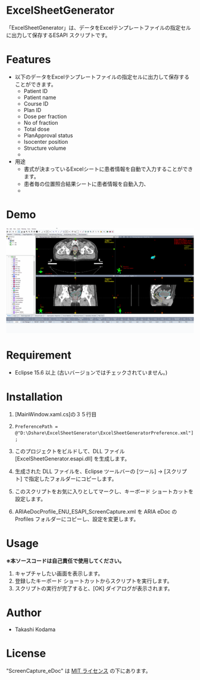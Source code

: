 # ExcelSheetGenerator
 
「ExcelSheetGenerator」は、データをExcelテンプレートファイルの指定セルに出力して保存するESAPI スクリプトです。

# Features

* 以下のデータをExcelテンプレートファイルの指定セルに出力して保存することができます。
  * Patient ID
  * Patient name
  * Course ID
  * Plan ID
  * Dose per fraction
  * No of fraction
  * Total dose
  * PlanApproval status
  * Isocenter position
  * Structure volume
  * 
* 用途
  * 書式が決まっているExcelシートに患者情報を自動で入力することができます。
  * 患者毎の位置照合結果シートに患者情報を自動入力、
  * 

# Demo

![Screen capture of planCompare UI](https://github.com/tkmd94/ExcelSheetGenerator/blob/master/demo.gif)

# Requirement

* Eclipse 15.6 以上 (古いバージョンではチェックされていません。)

# Installation
1. [MainWindow.xaml.cs]の３５行目　
2. ```PreferencePath = @"D:\Dshare\ExcelSheetGenerator\ExcelSheetGeneratorPreference.xml"];```

3. このプロジェクトをビルドして、DLL ファイル [ExcelSheetGenerator.esapi.dll] を生成します。
4. 生成された DLL ファイルを、Eclipse ツールバーの [ツール] -> [スクリプト] で指定したフォルダーにコピーします。
5. このスクリプトをお気に入りとしてマークし、キーボード ショートカットを設定します。
6. ARIAeDocProfile_ENU_ESAPI_ScreenCapture.xml を ARIA eDoc の Profiles フォルダーにコピーし、設定を変更します。

# Usage

**※本ソースコードは自己責任で使用してください。**

1. キャプチャしたい画面を表示します。
2. 登録したキーボード ショートカットからスクリプトを実行します。
3. スクリプトの実行が完了すると、[OK] ダイアログが表示されます。
 
# Author
 
* Takashi Kodama
 
# License
 
"ScreenCapture_eDoc" は [MIT ライセンス](https://en.wikipedia.org/wiki/MIT_License) の下にあります。
